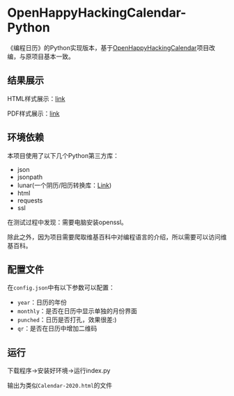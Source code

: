 # OpenHappyHackingCalendar-Python
《编程日历》的Python实现版本，基于[OpenHappyHackingCalendar](https://github.com/Sneezry/OpenHappyHackingCalendar)项目改编，与原项目基本一致。

## 结果展示

HTML样式展示：[link](./Calendar-2020.html)

PDF样式展示：[link](./Calendar-2020.pdf)

## 环境依赖

本项目使用了以下几个Python第三方库：

- json
- jsonpath
- lunar(一个阴历/阳历转换库：[Link](http://6tail.cn/calendar/api.html#overview.html))
- html
- requests
- ssl

在测试过程中发现：需要电脑安装openssl。

除此之外，因为项目需要爬取维基百科中对编程语言的介绍，所以需要可以访问维基百科。

## 配置文件

在`config.json`中有以下参数可以配置：

- `year`：日历的年份
- `monthly`：是否在日历中显示单独的月份界面
- `punched`：日历是否打孔，效果很差:)
- `qr`：是否在日历中增加二维码

## 运行

下载程序→安装好环境→运行index.py

输出为类似`Calendar-2020.html`的文件